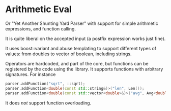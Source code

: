 Arithmetic Eval
===============

Or "Yet Another Shunting Yard Parser" with support for simple arithmetic
expressions, and function calling.

It is quite liberal on the accepted input (a postfix expression works
just fine).

It uses boost::variant and abuse templating to support different types
of values: from doubles to vector of boolean, including strings.

Operators are hardcoded, and part of the core, but functions can be
registered by the code using the library. It supports functions with
arbitrary signatures. For instance

```c++
parser.addFunction("sqrt", ::sqrt);
parser.addFunction<double(const std::string&)>("len", Len());
parser.addFunction<double(const std::vector<double>&)>("avg", Avg<double>());
```

It does *not* support function overloading.
